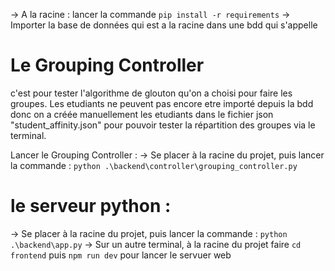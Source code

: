 -> A la racine : lancer la commande `pip install -r requirements` 
-> Importer la base de données qui est a la racine dans une bdd qui s'appelle 


# Le Grouping Controller 
c'est pour tester l'algorithme de glouton qu'on a choisi pour faire les groupes. 
Les etudiants ne peuvent pas encore etre importé depuis la bdd donc on a créée manuellement les etudiants dans le fichier json "student_affinity.json" pour pouvoir tester la répartition des groupes via le terminal.  

Lancer le Grouping Controller : 
-> Se placer à la racine du projet, puis lancer la commande : `python .\backend\controller\grouping_controller.py`



# le serveur python : 

-> Se placer à la racine du projet, puis lancer la commande : `python .\backend\app.py`
-> Sur un autre terminal, à la racine du projet faire `cd frontend` puis `npm run dev` pour lancer le servuer web 
